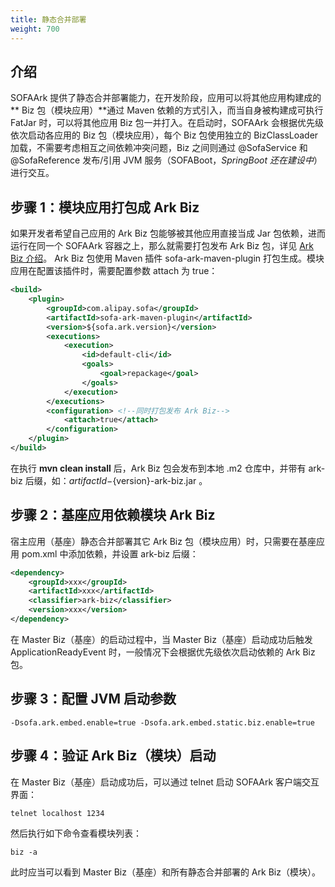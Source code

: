 ```yaml
---
title: 静态合并部署
weight: 700
---
```


<a name="Wq9SH"></a>
## 介绍
SOFAArk 提供了静态合并部署能力，在开发阶段，应用可以将其他应用构建成的** Biz 包（模块应用）**通过 Maven 依赖的方式引入，而当自身被构建成可执行 FatJar 时，可以将其他应用 Biz 包一并打入。在启动时，SOFAArk 会根据优先级依次启动各应用的 Biz 包（模块应用），每个 Biz 包使用独立的 BizClassLoader 加载，不需要考虑相互之间依赖冲突问题，Biz 之间则通过 @SofaService 和 @SofaReference 发布/引用 JVM 服务（SOFABoot，_SpringBoot 还在建设中_）进行交互。

<a name="ufxif"></a>
## 步骤 1：模块应用打包成 Ark Biz
如果开发者希望自己应用的 Ark Biz 包能够被其他应用直接当成 Jar 包依赖，进而运行在同一个 SOFAArk 容器之上，那么就需要打包发布 Ark Biz 包，详见 [Ark Biz 介绍](https://www.sofastack.tech/projects/sofa-boot/sofa-ark-ark-biz/)。 Ark Biz 包使用 Maven 插件 sofa-ark-maven-plugin 打包生成。模块应用在配置该插件时，需要配置参数 attach 为 true：
```xml
<build>
    <plugin>
        <groupId>com.alipay.sofa</groupId>
        <artifactId>sofa-ark-maven-plugin</artifactId>
        <version>${sofa.ark.version}</version>
        <executions>
            <execution>
                <id>default-cli</id>
                <goals>
                    <goal>repackage</goal>
                </goals>
            </execution>
        </executions>
        <configuration> <!--同时打包发布 Ark Biz-->
            <attach>true</attach>
        </configuration>
    </plugin>
</build>
```

在执行 **mvn clean install** 后，Ark Biz 包会发布到本地 .m2 仓库中，并带有 ark-biz 后缀，如：${artifactId}-${version}-ark-biz.jar 。

<a name="aZADu"></a>
## 步骤 2：基座应用依赖模块 Ark Biz
宿主应用（基座）静态合并部署其它 Ark Biz 包（模块应用）时，只需要在基座应用 pom.xml 中添加依赖，并设置 ark-biz 后缀：
```xml
<dependency>
    <groupId>xxx</groupId>
    <artifactId>xxx</artifactId>
    <classifier>ark-biz</classifier>
    <version>xxx</version>
</dependency>
```
在 Master Biz（基座）的启动过程中，当 Master Biz（基座）启动成功后触发 ApplicationReadyEvent 时，一般情况下会根据优先级依次启动依赖的 Ark Biz 包。

<a name="mhI4M"></a>
## 步骤 3：配置 JVM 启动参数
```shell
-Dsofa.ark.embed.enable=true -Dsofa.ark.embed.static.biz.enable=true
```

<a name="PlHhv"></a>
## 步骤 4：验证 Ark Biz（模块）启动
在 Master Biz（基座）启动成功后，可以通过 telnet 启动 SOFAArk 客户端交互界面：
```shell
telnet localhost 1234
```
然后执行如下命令查看模块列表：
```shell
biz -a
```
此时应当可以看到 Master Biz（基座）和所有静态合并部署的 Ark Biz（模块）。

<br/>
<br/>
